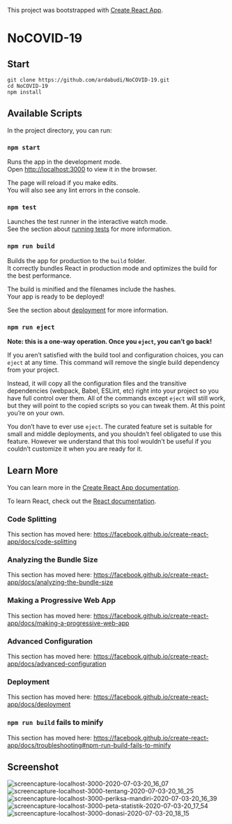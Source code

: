 This project was bootstrapped with [Create React App](https://github.com/facebook/create-react-app).

# NoCOVID-19

## Start

```
git clone https://github.com/ardabudi/NoCOVID-19.git
cd NoCOVID-19
npm install
```

## Available Scripts

In the project directory, you can run:

### `npm start`

Runs the app in the development mode.<br />
Open [http://localhost:3000](http://localhost:3000) to view it in the browser.

The page will reload if you make edits.<br />
You will also see any lint errors in the console.

### `npm test`

Launches the test runner in the interactive watch mode.<br />
See the section about [running tests](https://facebook.github.io/create-react-app/docs/running-tests) for more information.

### `npm run build`

Builds the app for production to the `build` folder.<br />
It correctly bundles React in production mode and optimizes the build for the best performance.

The build is minified and the filenames include the hashes.<br />
Your app is ready to be deployed!

See the section about [deployment](https://facebook.github.io/create-react-app/docs/deployment) for more information.

### `npm run eject`

**Note: this is a one-way operation. Once you `eject`, you can’t go back!**

If you aren’t satisfied with the build tool and configuration choices, you can `eject` at any time. This command will remove the single build dependency from your project.

Instead, it will copy all the configuration files and the transitive dependencies (webpack, Babel, ESLint, etc) right into your project so you have full control over them. All of the commands except `eject` will still work, but they will point to the copied scripts so you can tweak them. At this point you’re on your own.

You don’t have to ever use `eject`. The curated feature set is suitable for small and middle deployments, and you shouldn’t feel obligated to use this feature. However we understand that this tool wouldn’t be useful if you couldn’t customize it when you are ready for it.

## Learn More

You can learn more in the [Create React App documentation](https://facebook.github.io/create-react-app/docs/getting-started).

To learn React, check out the [React documentation](https://reactjs.org/).

### Code Splitting

This section has moved here: https://facebook.github.io/create-react-app/docs/code-splitting

### Analyzing the Bundle Size

This section has moved here: https://facebook.github.io/create-react-app/docs/analyzing-the-bundle-size

### Making a Progressive Web App

This section has moved here: https://facebook.github.io/create-react-app/docs/making-a-progressive-web-app

### Advanced Configuration

This section has moved here: https://facebook.github.io/create-react-app/docs/advanced-configuration

### Deployment

This section has moved here: https://facebook.github.io/create-react-app/docs/deployment

### `npm run build` fails to minify

This section has moved here: https://facebook.github.io/create-react-app/docs/troubleshooting#npm-run-build-fails-to-minify

## Screenshot

![screencapture-localhost-3000-2020-07-03-20_16_07](https://user-images.githubusercontent.com/42709965/86475119-55b1f680-bd6e-11ea-8c32-43f0bdb9437f.png)
![screencapture-localhost-3000-tentang-2020-07-03-20_16_25](https://user-images.githubusercontent.com/42709965/86475141-5ea2c800-bd6e-11ea-93d3-fd219ab642b0.png)
![screencapture-localhost-3000-periksa-mandiri-2020-07-03-20_16_39](https://user-images.githubusercontent.com/42709965/86475181-724e2e80-bd6e-11ea-8ad1-1eca5aa02224.png)
![screencapture-localhost-3000-peta-statistik-2020-07-03-20_17_54](https://user-images.githubusercontent.com/42709965/86475188-75491f00-bd6e-11ea-9990-386d7532dc48.png)
![screencapture-localhost-3000-donasi-2020-07-03-20_18_15](https://user-images.githubusercontent.com/42709965/86475197-78440f80-bd6e-11ea-82e6-3968bfdf95d0.png)

